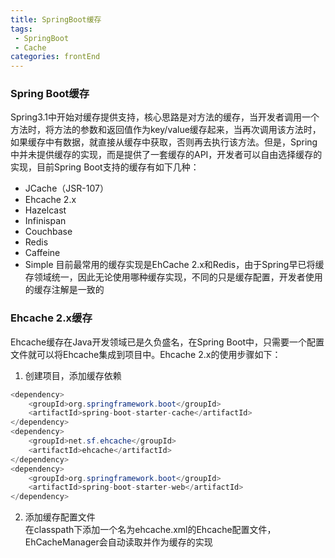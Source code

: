 ```yaml
---
title: SpringBoot缓存
tags: 
 - SpringBoot
 - Cache
categories: frontEnd
---
```


### Spring Boot缓存
Spring3.1中开始对缓存提供支持，核心思路是对方法的缓存，当开发者调用一个方法时，将方法的参数和返回值作为key/value缓存起来，当再次调用该方法时，如果缓存中有数据，就直接从缓存中获取，否则再去执行该方法。但是，Spring中并未提供缓存的实现，而是提供了一套缓存的API，开发者可以自由选择缓存的实现，目前Spring Boot支持的缓存有如下几种：
* JCache（JSR-107）
* Ehcache 2.x
* Hazelcast
* Infinispan
* Couchbase
* Redis
* Caffeine
* Simple
目前最常用的缓存实现是EhCache 2.x和Redis，由于Spring早已将缓存领域统一，因此无论使用哪种缓存实现，不同的只是缓存配置，开发者使用的缓存注解是一致的 

### Ehcache 2.x缓存
Ehcache缓存在Java开发领域已是久负盛名，在Spring Boot中，只需要一个配置文件就可以将Ehcache集成到项目中。Ehcache 2.x的使用步骤如下：
1. 创建项目，添加缓存依赖
```java
<dependency>
    <groupId>org.springframework.boot</groupId>
    <artifactId>spring-boot-starter-cache</artifactId>
</dependency>
<dependency>
    <groupId>net.sf.ehcache</groupId>
    <artifactId>ehcache</artifactId>
</dependency>
<dependency>
    <groupId>org.springframework.boot</groupId>
    <artifactId>spring-boot-starter-web</artifactId>
</dependency>
```
2. 添加缓存配置文件  
在classpath下添加一个名为ehcache.xml的Ehcache配置文件，EhCacheManager会自动读取并作为缓存的实现
